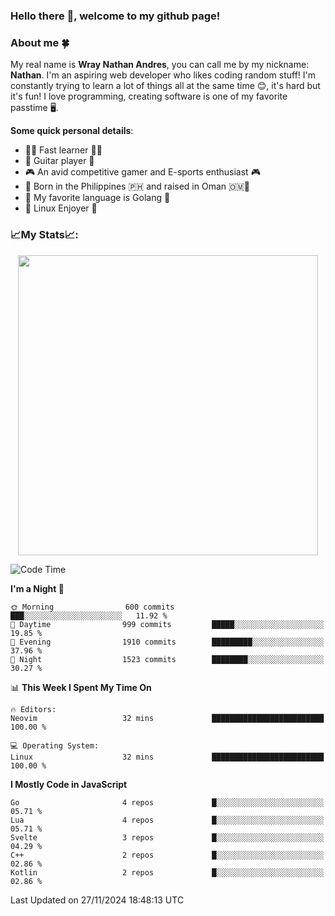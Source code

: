 ### **Hello there 👋, welcome to my github page!**

### **About me 🍀**

My real name is **Wray Nathan Andres**, you can call me by my nickname: **Nathan**. I'm an aspiring web developer who likes coding random stuff! I'm constantly trying to learn a lot of things all at the same time 😊, it's hard but it's fun! I love programming, creating software is one of my favorite passtime 🖥️.

<!-- <img src="https://pbs.twimg.com/media/FYEVH6GaAAE064l?format=jpg&name=medium" width="425" height="215" align="right" /> -->

**Some quick personal details**:

- 🚗💨 Fast learner 🚗💨
- 🎸 Guitar player 🎸
- 🎮 An avid competitive gamer and E-sports enthusiast 🎮
- 🐤 Born in the Philippines 🇵🇭 and raised in Oman 🇴🇲🐤
- 🦦 My favorite language is Golang 🦦
- 🐧 Linux Enjoyer 🐧

### **📈My Stats📈:**

<div style="display: flex; justify-content: center;">
    <img src="https://github-readme-stats.vercel.app/api?username=Ethea2&show_icons=true&count_private=true&theme=midnight-purple&hide_border=true" width="480"/>
    <!-- <img src="https://streak-stats.demolab.com?user=Ethea2&theme=midnight-purple&hide_border=true"/> -->
</div>

<!-- ### **⏲️This week I spent my time on⏲️:** -->
<!---->
<!-- ![Ethea's Waka Stats](https://github-readme-stats.vercel.app/api/wakatime?username=Ethea2&theme=midnight-purple&count_private=true&layout=compact) -->

<!--START_SECTION:waka-->
![Code Time](http://img.shields.io/badge/Code%20Time-622%20hrs%2040%20mins-blue)

**I'm a Night 🦉** 

```text
🌞 Morning                600 commits         ███░░░░░░░░░░░░░░░░░░░░░░   11.92 % 
🌆 Daytime                999 commits         █████░░░░░░░░░░░░░░░░░░░░   19.85 % 
🌃 Evening                1910 commits        █████████░░░░░░░░░░░░░░░░   37.96 % 
🌙 Night                  1523 commits        ████████░░░░░░░░░░░░░░░░░   30.27 % 
```


📊 **This Week I Spent My Time On** 

```text
🔥 Editors: 
Neovim                   32 mins             █████████████████████████   100.00 % 

💻 Operating System: 
Linux                    32 mins             █████████████████████████   100.00 % 
```

**I Mostly Code in JavaScript** 

```text
Go                       4 repos             █░░░░░░░░░░░░░░░░░░░░░░░░   05.71 % 
Lua                      4 repos             █░░░░░░░░░░░░░░░░░░░░░░░░   05.71 % 
Svelte                   3 repos             █░░░░░░░░░░░░░░░░░░░░░░░░   04.29 % 
C++                      2 repos             █░░░░░░░░░░░░░░░░░░░░░░░░   02.86 % 
Kotlin                   2 repos             █░░░░░░░░░░░░░░░░░░░░░░░░   02.86 % 
```




 Last Updated on 27/11/2024 18:48:13 UTC
<!--END_SECTION:waka-->
